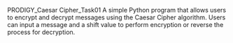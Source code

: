 PRODIGY_Caesar Cipher_Task01
A simple Python program that allows users to encrypt and decrypt messages using the Caesar Cipher algorithm. Users can input a message and a shift value to perform encryption or reverse the process for decryption.
      
